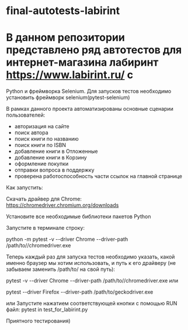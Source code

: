 # final-autotests-labirint
# В данном репозитории представлено ряд автотестов для интернет-магазина лабиринт https://www.labirint.ru/ с
Python и фреймворка Selenium. Для запусков тестов необходимо установить фреймворк selenium(pytest-selenium) 

В рамках данного проекта автоматизированы основные сценарии пользователей:
* авторизация на сайте
* поиск автора
* поиск книги по названию
* поиск книги по ISBN
* добавление книги в Отложенные
* добавление книги в Корзину
* оформление покупки
* отправки вопроса в поддержку
* проверена работоспособность части ссылок на главной странице

Как запустить:

Скачать драйвер для Chrome: https://chromedriver.chromium.org/downloads

Установите все необходимые библиотеки пакетов Python

Запустите в терминале строку:

python -m pytest -v --driver Chrome --driver-path /path/to//chromedriver.exe

Теперь каждый раз для запуска тестов необходимо указать, какой именно браузер мы хотим использовать, и путь к его драйверу (не забываем заменить /path/to/ на свой путь):

pytest -v --driver Chrome --driver-path /path/to//chromedriver.exe
или

pytest --driver Firefox --driver-path /path/to/geckodriver.exe 

или Запустите нажатием соответствующей кнопки с помощью RUN файл: pytest in test_for_labirint.py

Приятного тестирования)


